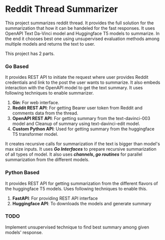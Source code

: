 # Reddit Thread Summarizer

This project summarizes reddit thread. It provides the full solution for the summarization that how it can be handeled for the fast responses. It uses OpenAPI Text Da-Vinci model and 
Huggingface T5 models to summarize. In the end it chooses best one using unsupervised 
evaluation methods among multiple models and returns the text to user.

This project has 2 parts. 
### Go Based
It provides REST API to initiate the request where user provides 
Reddit credentials and link to the post the user wants to summarize. It also embeds
interaction with the OpenAPI model to get the text summary. It uses following techniques
to enable summarizer.
   1) **Gin**: For web interface.
   2) **Reddit REST API**: For getting Bearer user token from Reddit and comments data from the thread.
   3) **OpenAPI REST API**: For getting summary from the text-davinci-003 model and 
   Cleanup of summary using  text-davinci-edit model.
   4) **Custom Python API**: Used for getting summary from the huggingface T5 transformer model.

   It creates recursive calls for summarization if the text is bigger than model's max
   size inputs. 
   It uses **_Go Interfaces_** to prepare recursive summarization of all types of 
   model. It also uses **_channels_, _go routines_** for parallel summarization from the different models.

### Python Based
It provides REST API for getting summarization from the different 
flavors of the huggingface T5 models. Uses following techniques to enable this.
   1) **FastAPI**: For providing REST API interface
   2) **Huggingface API**: To downloads the models and generate summary


### TODO
Implement unsupervised technique to find best summary among given models' response.

